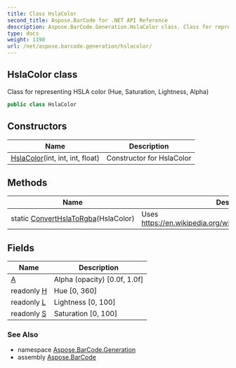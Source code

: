 ```yaml
---
title: Class HslaColor
second_title: Aspose.BarCode for .NET API Reference
description: Aspose.BarCode.Generation.HslaColor class. Class for representing HSLA color Hue Saturation Lightness Alpha
type: docs
weight: 1190
url: /net/aspose.barcode.generation/hslacolor/
---
```

## HslaColor class

Class for representing HSLA color (Hue, Saturation, Lightness, Alpha)

```csharp
public class HslaColor
```

## Constructors

| Name | Description |
| --- | --- |
| [HslaColor](hslacolor/)(int, int, int, float) | Constructor for HslaColor |

## Methods

| Name | Description |
| --- | --- |
| static [ConvertHslaToRgba](../../aspose.barcode.generation/hslacolor/converthslatorgba/)(HslaColor) | Uses https://en.wikipedia.org/wiki/HSL_and_HSV#HSL_to_RGB |

## Fields

| Name | Description |
| --- | --- |
| [A](../../aspose.barcode.generation/hslacolor/a/) | Alpha (opacity) [0.0f, 1.0f] |
| readonly [H](../../aspose.barcode.generation/hslacolor/h/) | Hue [0, 360] |
| readonly [L](../../aspose.barcode.generation/hslacolor/l/) | Lightness [0, 100] |
| readonly [S](../../aspose.barcode.generation/hslacolor/s/) | Saturation [0, 100] |

### See Also

* namespace [Aspose.BarCode.Generation](../../aspose.barcode.generation/)
* assembly [Aspose.BarCode](../../)


